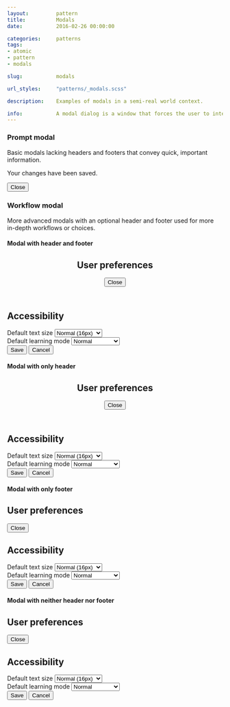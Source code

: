 ```yaml
---
layout:         pattern
title:          Modals
date:           2016-02-26 00:00:00

categories:     patterns
tags:
- atomic
- pattern
- modals

slug:           modals

url_styles:     "patterns/_modals.scss"

description:    Examples of modals in a semi-real world context.

info:           A modal dialog is a window that forces the user to interact with it before they can go back to using the parent application. Modals are often used when a user is forced to make an important decision. In the edX platform, modals are often used to gracefully ensure intent for certain actions.
---
```


<h3 class="hd-6 example-set-hd">Prompt modal</h3>
<p class="copy">Basic modals lacking headers and footers that convey quick, important information.</p>
<div class="example-set">
    <section class="modal modal-prompt" role="dialog" tabindex="-1" aria-labelledby="prompt-modal">
        <div class="modal-body">
            <p class="copy" id="prompt-modal">Your changes have been saved.</p>
            <button type="button" class="btn-brand" aria-describedby="prompt-modal">Close</button>
        </div>
    </section>
</div>

<h3 class="hd-6 example-set-hd">Workflow modal</h3>
<p class="copy">More advanced modals with an optional header and footer used for more in-depth workflows or choices.</p>
<h4 class="hd-6">Modal with header and footer</h4>
<div class="example-set">
    <section class="modal modal-workflow" role="dialog" tabindex="-1" aria-labelledby="workflow-modal-title">
        <header class="modal-header">
            <h1 class="modal-header-title" id="workflow-modal-title">User preferences</h1>
            <button type="button" class="btn-link modal-close">
                <span class="icon-fallback icon-fallback-text">
                    <span class="icon icon-close-circle" aria-hidden="true"></span>
                    <span class="text">Close</span>
                </span>
            </button>
        </header>
        <div class="modal-body">
            <h2 class="modal-body-title">Accessibility</h2>
            <div class="form-group">
                <div class="field">
                    <label class="field-label" for="a11y-01">Default text size</label>
                    <select class="field-input input-select" id="a11y-01" name="a11y-01">
                        <option value="">Normal (16px)</option>
                        <option value="">Small (12px)</option>
                        <option value="">Medium (14px)</option>
                        <option value="">Large (18px)</option>
                    </select>
                </div>
                <div class="field">
                    <label class="field-label" for="a11y-02">Default learning mode</label>
                    <select class="field-input input-select" id="a11y-02" name="a11y-02">
                        <option value="">Normal</option>
                        <option value="">Distraction-free</option>
                    </select>
                </div>
            </div>
        </div>
        <footer class="modal-footer">
            <button type="button" class="btn-brand" aria-describedby="workflow-modal-text">Save</button>
            <button type="button" class="btn-link" aria-describedby="workflow-modal-text">Cancel</button>
        </footer>
    </section>
</div>

<h4 class="hd-6">Modal with only header</h4>
<div class="example-set">
    <section class="modal modal-workflow" role="dialog" tabindex="-1" aria-labelledby="workflow-modal-title">
        <header class="modal-header">
            <h1 class="modal-header-title" id="workflow-modal-title">User preferences</h1>
            <button type="button" class="btn-link modal-close">
                <span class="icon-fallback icon-fallback-text">
                    <span class="icon icon-close-circle" aria-hidden="true"></span>
                    <span class="text">Close</span>
                </span>
            </button>
        </header>
        <div class="modal-body">
            <h2 class="modal-body-title">Accessibility</h2>
            <div class="form-group">
                <div class="field">
                    <label class="field-label" for="a11y-01">Default text size</label>
                    <select class="field-input input-select" id="a11y-01" name="a11y-01">
                        <option value="">Normal (16px)</option>
                        <option value="">Small (12px)</option>
                        <option value="">Medium (14px)</option>
                        <option value="">Large (18px)</option>
                    </select>
                </div>
                <div class="field">
                    <label class="field-label" for="a11y-02">Default learning mode</label>
                    <select class="field-input input-select" id="a11y-02" name="a11y-02">
                        <option value="">Normal</option>
                        <option value="">Distraction-free</option>
                    </select>
                </div>
            </div>
            <button type="button" class="btn-brand" aria-describedby="workflow-modal-text">Save</button>
            <button type="button" class="btn-link" aria-describedby="workflow-modal-text">Cancel</button>
        </div>
    </section>
</div>

<h4 class="hd-6">Modal with only footer</h4>
<div class="example-set">
    <section class="modal modal-workflow" role="dialog" tabindex="-1" aria-labelledby="workflow-modal-title">
        <div class="modal-body">
            <h1 class="modal-header-title" id="workflow-modal-title">User preferences</h1>
            <button type="button" class="btn-link modal-close">
                <span class="icon-fallback icon-fallback-text">
                    <span class="icon icon-close-circle" aria-hidden="true"></span>
                    <span class="text">Close</span>
                </span>
            </button>
            <h2 class="modal-body-title">Accessibility</h2>
            <div class="form-group">
                <div class="field">
                    <label class="field-label" for="a11y-01">Default text size</label>
                    <select class="field-input input-select" id="a11y-01" name="a11y-01">
                        <option value="">Normal (16px)</option>
                        <option value="">Small (12px)</option>
                        <option value="">Medium (14px)</option>
                        <option value="">Large (18px)</option>
                    </select>
                </div>
                <div class="field">
                    <label class="field-label" for="a11y-02">Default learning mode</label>
                    <select class="field-input input-select" id="a11y-02" name="a11y-02">
                        <option value="">Normal</option>
                        <option value="">Distraction-free</option>
                    </select>
                </div>
            </div>
        </div>
        <footer class="modal-footer">
            <button type="button" class="btn-brand" aria-describedby="workflow-modal-text">Save</button>
            <button type="button" class="btn-link" aria-describedby="workflow-modal-text">Cancel</button>
        </footer>
    </section>
</div>

<h4 class="hd-6">Modal with neither header nor footer</h4>
<div class="example-set">
    <section class="modal modal-workflow" role="dialog" tabindex="-1" aria-labelledby="workflow-modal-title">
        <div class="modal-body">
            <h1 class="modal-header-title" id="workflow-modal-title">User preferences</h1>
            <button type="button" class="btn-link modal-close">
                <span class="icon-fallback icon-fallback-text">
                    <span class="icon icon-close-circle" aria-hidden="true"></span>
                    <span class="text">Close</span>
                </span>
            </button>
            <h2 class="modal-body-title">Accessibility</h2>
            <div class="form-group">
                <div class="field">
                    <label class="field-label" for="a11y-01">Default text size</label>
                    <select class="field-input input-select" id="a11y-01" name="a11y-01">
                        <option value="">Normal (16px)</option>
                        <option value="">Small (12px)</option>
                        <option value="">Medium (14px)</option>
                        <option value="">Large (18px)</option>
                    </select>
                </div>
                <div class="field">
                    <label class="field-label" for="a11y-02">Default learning mode</label>
                    <select class="field-input input-select" id="a11y-02" name="a11y-02">
                        <option value="">Normal</option>
                        <option value="">Distraction-free</option>
                    </select>
                </div>
            </div>
            <button type="button" class="btn-brand" aria-describedby="workflow-modal-text">Save</button>
            <button type="button" class="btn-link" aria-describedby="workflow-modal-text">Cancel</button>
        </div>
    </section>
</div>
